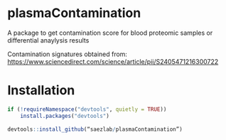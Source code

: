 # plasmaContamination

A package to get contamination score for blood proteomic samples or differential anaylysis results

Contamination signatures obtained from: https://www.sciencedirect.com/science/article/pii/S2405471216300722

# Installation
```r
if (!requireNamespace("devtools", quietly = TRUE))
    install.packages("devtools")
    
devtools::install_github(“saezlab/plasmaContamination”)
```
